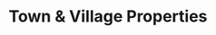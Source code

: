 ---
title: "Town & Village Properties"
url: /ipswich/town-and-village-properties/
shop: estate agent
---